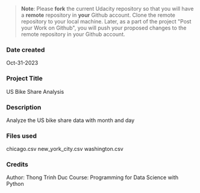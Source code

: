 >**Note**: Please **fork** the current Udacity repository so that you will have a **remote** repository in **your** Github account. Clone the remote repository to your local machine. Later, as a part of the project "Post your Work on Github", you will push your proposed changes to the remote repository in your Github account.

### Date created
Oct-31-2023

### Project Title
US Bike Share Analysis

### Description
Analyze the US bike share data with month and day

### Files used
chicago.csv
new_york_city.csv
washington.csv

### Credits
Author: Thong Trinh Duc
Course: Programming for Data Science with Python

